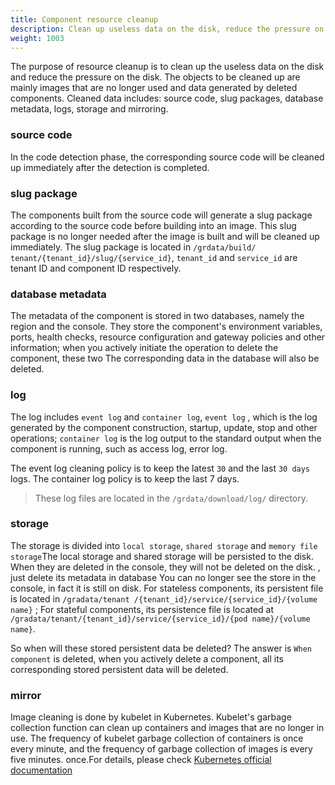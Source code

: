 ```yaml
---
title: Component resource cleanup
description: Clean up useless data on the disk, reduce the pressure on the disk
weight: 1003
---
```


The purpose of resource cleanup is to clean up the useless data on the disk and reduce the pressure on the disk. The objects to be cleaned up are mainly images that are no longer used and data generated by deleted components. Cleaned data includes: source code, slug packages, database metadata, logs, storage and mirroring.

### source code

In the code detection phase, the corresponding source code will be cleaned up immediately after the detection is completed.

### slug package

The components built from the source code will generate a slug package according to the source code before building into an image. This slug package is no longer needed after the image is built and will be cleaned up immediately. The slug package is located in `/grdata/build/ tenant/{tenant_id}/slug/{service_id}`, `tenant_id` and `service_id` are tenant ID and component ID respectively.

### database metadata

The metadata of the component is stored in two databases, namely the region and the console. They store the component's environment variables, ports, health checks, resource configuration and gateway policies and other information; when you actively initiate the operation to delete the component, these two The corresponding data in the database will also be deleted.

### log

The log includes `event log` and `container log`, `event log` , which is the log generated by the component construction, startup, update, stop and other operations; `container log` is the log output to the standard output when the component is running, such as access log, error log.

The event log cleaning policy is to keep the latest `30` and the last `30 days` logs. The container log policy is to keep the last 7 days.

> These log files are located in the `/grdata/download/log/` directory.

### storage

The storage is divided into `local storage`, `shared storage` and `memory file storage`The local storage and shared storage will be persisted to the disk. When they are deleted in the console, they will not be deleted on the disk. , just delete its metadata in database You can no longer see the store in the console, in fact it is still on disk. For stateless components, its persistent file is located in `/gradata/tenant /{tenant_id}/service/{service_id}/{volume name}` ; For stateful components, its persistence file is located at `/gradata/tenant/{tenant_id}/service/{service_id}/{pod name}/{volume name}`.

So when will these stored persistent data be deleted? The answer is `When component` is deleted, when you actively delete a component, all its corresponding stored persistent data will be deleted.

### mirror

Image cleaning is done by kubelet in Kubernetes. Kubelet's garbage collection function can clean up containers and images that are no longer in use. The frequency of kubelet garbage collection of containers is once every minute, and the frequency of garbage collection of images is every five minutes. once.For details, please check [Kubernetes official documentation](https://kubernetes.io/zh/docs/reference/command-line-tools-reference/kubelet/)